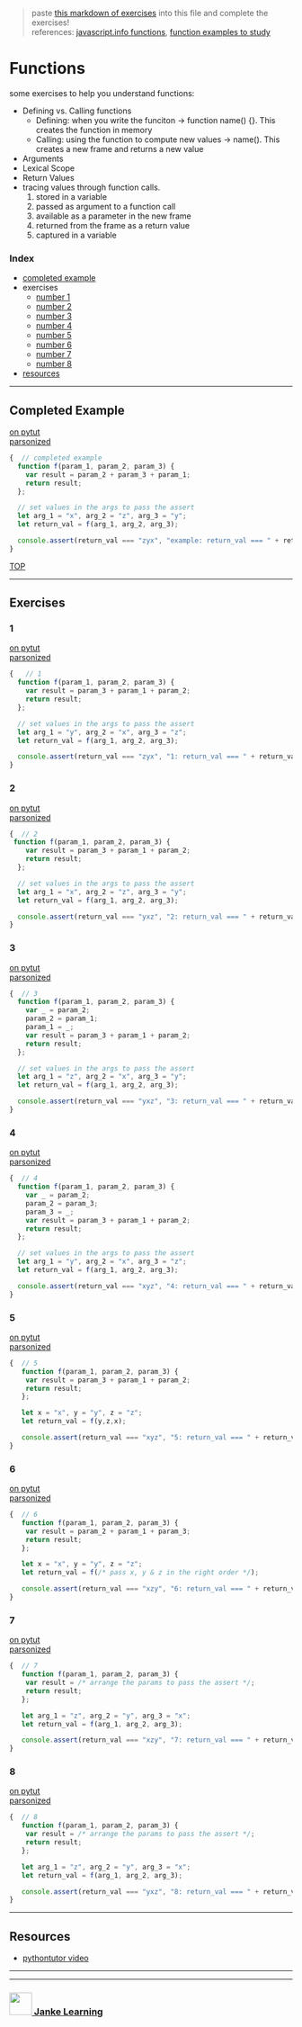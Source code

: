 > paste [this markdown of exercises](https://raw.githubusercontent.com/janke-learning/function-exercises/master/functions.md) into this file and complete the exercises!   
> references: [javascript.info functions](https://javascript.info/function-basics), [function examples to study](https://github.com/janke-learning/function-exercises/blob/master/examples-to-study.md)

# Functions

some exercises to help you understand functions:
* Defining vs. Calling functions
    * Defining: when you write the funciton -> function name() {}.  This creates the function in memory
    * Calling: using the function to compute new values -> name().  This creates a new frame and returns a new value
* Arguments
* Lexical Scope
* Return Values
* tracing values through function calls. 
    1. stored in a variable
    1. passed as argument to a function call
    1. available as a parameter in the new frame
    1. returned from the frame as a return value
    1. captured in a variable

### Index
* [completed example](#completed-example)
* exercises
    * [number 1](#1)
    * [number 2](#2)
    * [number 3](#3)
    * [number 4](#4)
    * [number 5](#5)
    * [number 6](#6)
    * [number 7](#7)
    * [number 8](#8)
* [resources](#resources)

---

## Completed Example

[on pytut](http://www.pythontutor.com/javascript.html#code=function%20f%28param_1,%20param_2,%20param_3%29%20%7B%0A%20%20var%20result%20%3D%20param_2%20%2B%20param_3%20%2B%20param_1%3B%0A%20%20return%20result%3B%0A%7D%3B%0A%0A//%20set%20values%20in%20the%20args%20to%20pass%20the%20assert%0Alet%20arg_1%20%3D%20%22x%22,%20arg_2%20%3D%20%22z%22,%20arg_3%20%3D%20%22y%22%3B%0Alet%20return_val%20%3D%20f%28arg_1,%20arg_2,%20arg_3%29%3B%0A%0Aconsole.assert%28return_val%20%3D%3D%3D%20%22zyx%22,%20%22return_val%20%3D%3D%3D%20%22%20%2B%20return_val%29%3B&curInstr=0&mode=display&origin=opt-frontend.js&py=js&rawInputLstJSON=%5B%5D)  
[parsonized](http://janke-learning.github.io/parsonizer/?snippet=function%20f%28param_1,%20param_2,%20param_3%29%20%7B%0A%20%20var%20result%20%3D%20param_2%20%2B%20param_3%20%2B%20param_1%3B%0A%20%20return%20result%3B%0A%7D%3B%0A%0A//%20set%20values%20in%20the%20args%20to%20pass%20the%20assert%0Alet%20arg_1%20%3D%20%22x%22,%20arg_2%20%3D%20%22z%22,%20arg_3%20%3D%20%22y%22%3B%0Alet%20return_val%20%3D%20f%28arg_1,%20arg_2,%20arg_3%29%3B%0A%0Aconsole.assert%28return_val%20%3D%3D%3D%20%22zyx%22,%20%22return_val%20%3D%3D%3D%20%22%20%2B%20return_val%29%3B)
```js
{  // completed example
  function f(param_1, param_2, param_3) {
    var result = param_2 + param_3 + param_1;
    return result;
  };

  // set values in the args to pass the assert
  let arg_1 = "x", arg_2 = "z", arg_3 = "y";
  let return_val = f(arg_1, arg_2, arg_3);

  console.assert(return_val === "zyx", "example: return_val === " + return_val);
}
```

[TOP](#functions)

---

## Exercises

### 1

[on pytut](http://www.pythontutor.com/live.html#code=function%20f%28param_1,%20param_2,%20param_3%29%20%7B%0A%20%20var%20result%20%3D%20param_3%20%2B%20param_1%20%2B%20param_2%3B%0A%20%20return%20result%3B%0A%7D%3B%0A%0A//%20set%20values%20in%20the%20args%20to%20pass%20the%20assert%0Alet%20arg_1%20%3D%20%22%22,%20arg_2%20%3D%20%22%22,%20arg_3%20%3D%20%22%22%3B%0Alet%20return_val%20%3D%20f%28arg_1,%20arg_2,%20arg_3%29%3B%0A%0Aconsole.assert%28return_val%20%3D%3D%3D%20%22zyx%22,%20%221%3A%20return_val%20%3D%3D%3D%20%22%20%2B%20return_val%29%3B&cumulative=false&curInstr=6&heapPrimitives=nevernest&mode=display&origin=opt-live.js&py=js&rawInputLstJSON=%5B%5D&textReferences=false)  
[parsonized](http://janke-learning.github.io/parsonizer/?snippet=function%20f%28param_1,%20param_2,%20param_3%29%20%7B%0A%20%20var%20result%20%3D%20param_3%20%2B%20param_1%20%2B%20param_2%3B%0A%20%20return%20result%3B%0A%7D%3B%0A%0A//%20set%20values%20in%20the%20args%20to%20pass%20the%20assert%0Alet%20arg_1%20%3D%20%22%22,%20arg_2%20%3D%20%22%22,%20arg_3%20%3D%20%22%22%3B%0Alet%20return_val%20%3D%20f%28arg_1,%20arg_2,%20arg_3%29%3B%0A%0Aconsole.assert%28return_val%20%3D%3D%3D%20%22zyx%22,%20%22return_val%20%3D%3D%3D%20%22%20%2B%20return_val%29%3B)
```js
{   // 1
  function f(param_1, param_2, param_3) {
    var result = param_3 + param_1 + param_2;
    return result;
  };

  // set values in the args to pass the assert
  let arg_1 = "y", arg_2 = "x", arg_3 = "z";
  let return_val = f(arg_1, arg_2, arg_3);

  console.assert(return_val === "zyx", "1: return_val === " + return_val);
}
```

### 2

[on pytut](http://www.pythontutor.com/live.html#code=function%20f%28param_1,%20param_2,%20param_3%29%20%7B%0A%20%20var%20result%20%3D%20param_3%20%2B%20param_1%20%2B%20param_2%3B%0A%20%20return%20result%3B%0A%7D%3B%0A%0A//%20set%20values%20in%20the%20args%20to%20pass%20the%20assert%0Alet%20arg_1%20%3D%20%22%22,%20arg_2%20%3D%20%22%22,%20arg_3%20%3D%20%22%22%3B%0Alet%20return_val%20%3D%20f%28arg_1,%20arg_2,%20arg_3%29%3B%0A%0Aconsole.assert%28return_val%20%3D%3D%3D%20%22yxz%22,%20%22return_val%20%3D%3D%3D%20%22%20%2B%20return_val%29%3B&cumulative=false&curInstr=6&heapPrimitives=nevernest&mode=display&origin=opt-live.js&py=js&rawInputLstJSON=%5B%5D&textReferences=false)    
[parsonized](http://janke-learning.github.io/parsonizer/?snippet=function%20f%28param_1%2C%20param_2%2C%20param_3%29%20%7B%0A%20%20var%20result%20%3D%20param_3%20%2B%20param_1%20%2B%20param_2%3B%0A%20%20return%20result%3B%0A%7D%3B%0A%0A%2F%2F%20set%20values%20in%20the%20args%20to%20pass%20the%20assert%0Alet%20arg_1%20%3D%20%22%22%2C%20arg_2%20%3D%20%22%22%2C%20arg_3%20%3D%20%22%22%3B%0Alet%20return_val%20%3D%20f%28arg_1%2C%20arg_2%2C%20arg_3%29%3B%0A%0Aconsole.assert%28return_val%20%3D%3D%3D%20%22yxz%22%2C%20%22return_val%20%3D%3D%3D%20%22%20%2B%20return_val%29%3B)
```js
{  // 2
 function f(param_1, param_2, param_3) {
    var result = param_3 + param_1 + param_2;
    return result;
  };

  // set values in the args to pass the assert
  let arg_1 = "x", arg_2 = "z", arg_3 = "y";
  let return_val = f(arg_1, arg_2, arg_3);

  console.assert(return_val === "yxz", "2: return_val === " + return_val);
}
```

### 3

[on pytut](http://www.pythontutor.com/live.html#code=function%20f%28param_1,%20param_2,%20param_3%29%20%7B%0A%20%20var%20_%20%3D%20param_2%3B%0A%20%20param_2%20%3D%20param_1%3B%0A%20%20param_1%20%3D%20_%3B%0A%20%20var%20result%20%3D%20param_3%20%2B%20param_1%20%2B%20param_2%3B%0A%20%20return%20result%3B%0A%7D%3B%0A%0A//%20set%20values%20in%20the%20args%20to%20pass%20the%20assert%0Alet%20arg_1%20%3D%20%22%22,%20arg_2%20%3D%20%22%22,%20arg_3%20%3D%20%22%22%3B%0Alet%20return_val%20%3D%20f%28arg_1,%20arg_2,%20arg_3%29%3B%0A%0Aconsole.assert%28return_val%20%3D%3D%3D%20%22yxz%22,%20%22return_val%20%3D%3D%3D%20%22%20%2B%20return_val%29%3B&cumulative=false&curInstr=9&heapPrimitives=nevernest&mode=display&origin=opt-live.js&py=js&rawInputLstJSON=%5B%5D&textReferences=false)   
[parsonized](http://janke-learning.github.io/parsonizer/?snippet=function%20f%28param_1%2C%20param_2%2C%20param_3%29%20%7B%0A%20%20var%20_%20%3D%20param_2%3B%0A%20%20param_2%20%3D%20param_1%3B%0A%20%20param_1%20%3D%20_%3B%0A%20%20var%20result%20%3D%20param_3%20%2B%20param_1%20%2B%20param_2%3B%0A%20%20return%20result%3B%0A%7D%3B%0A%0A%2F%2F%20set%20values%20in%20the%20args%20to%20pass%20the%20assert%0Alet%20arg_1%20%3D%20%22%22%2C%20arg_2%20%3D%20%22%22%2C%20arg_3%20%3D%20%22%22%3B%0Alet%20return_val%20%3D%20f%28arg_1%2C%20arg_2%2C%20arg_3%29%3B%0A%0Aconsole.assert%28return_val%20%3D%3D%3D%20%22yxz%22%2C%20%22return_val%20%3D%3D%3D%20%22%20%2B%20return_val%29%3B)
```js
{  // 3
  function f(param_1, param_2, param_3) {
    var _ = param_2;
    param_2 = param_1;
    param_1 = _;
    var result = param_3 + param_1 + param_2;
    return result;
  };

  // set values in the args to pass the assert
  let arg_1 = "z", arg_2 = "x", arg_3 = "y";
  let return_val = f(arg_1, arg_2, arg_3);

  console.assert(return_val === "yxz", "3: return_val === " + return_val);
}
```

### 4

[on pytut](http://www.pythontutor.com/live.html#code=function%20f%28param_1,%20param_2,%20param_3%29%20%7B%0A%20%20var%20_%20%3D%20param_2%3B%0A%20%20param_2%20%3D%20param_3%3B%0A%20%20param_3%20%3D%20_%3B%0A%20%20var%20result%20%3D%20param_3%20%2B%20param_1%20%2B%20param_2%3B%0A%20%20return%20result%3B%0A%7D%3B%0A%0A//%20set%20values%20in%20the%20args%20to%20pass%20the%20assert%0Alet%20arg_1%20%3D%20%22%22,%20arg_2%20%3D%20%22%22,%20arg_3%20%3D%20%22%22%3B%0Alet%20return_val%20%3D%20f%28arg_1,%20arg_2,%20arg_3%29%3B%0A%0Aconsole.assert%28return_val%20%3D%3D%3D%20%22xyz%22,%20%22return_val%20%3D%3D%3D%20%22%20%2B%20return_val%29%3B&cumulative=false&curInstr=9&heapPrimitives=nevernest&mode=display&origin=opt-live.js&py=js&rawInputLstJSON=%5B%5D&textReferences=false)  
[parsonized](http://janke-learning.github.io/parsonizer/?snippet=function%20f%28param_1%2C%20param_2%2C%20param_3%29%20%7B%0A%20%20var%20_%20%3D%20param_2%3B%0A%20%20param_2%20%3D%20param_3%3B%0A%20%20param_3%20%3D%20_%3B%0A%20%20var%20result%20%3D%20param_3%20%2B%20param_1%20%2B%20param_2%3B%0A%20%20return%20result%3B%0A%7D%3B%0A%0A%2F%2F%20set%20values%20in%20the%20args%20to%20pass%20the%20assert%0Alet%20arg_1%20%3D%20%22%22%2C%20arg_2%20%3D%20%22%22%2C%20arg_3%20%3D%20%22%22%3B%0Alet%20return_val%20%3D%20f%28arg_1%2C%20arg_2%2C%20arg_3%29%3B%0A%0Aconsole.assert%28return_val%20%3D%3D%3D%20%22xyz%22%2C%20%22return_val%20%3D%3D%3D%20%22%20%2B%20return_val%29%3B)
```js
{  // 4
  function f(param_1, param_2, param_3) {
    var _ = param_2;
    param_2 = param_3;
    param_3 = _;
    var result = param_3 + param_1 + param_2;
    return result;
  };

  // set values in the args to pass the assert
  let arg_1 = "y", arg_2 = "x", arg_3 = "z";
  let return_val = f(arg_1, arg_2, arg_3);

  console.assert(return_val === "xyz", "4: return_val === " + return_val);
}
```

### 5

[on pytut](http://www.pythontutor.com/live.html#code=function%20f%28param_1,%20param_2,%20param_3%29%20%7B%0A%20var%20result%20%3D%20param_3%20%2B%20param_1%20%2B%20param_2%3B%0A%20return%20result%3B%0A%7D%3B%0A%0Alet%20x%20%3D%20%22x%22,%20y%20%3D%20%22y%22,%20z%20%3D%20%22z%22%3B%0Alet%20return_val%20%3D%20f%28/*%20pass%20x,%20y%20%26%20z%20in%20the%20right%20order%20*/%29%3B%0A%0Aconsole.assert%28return_val%20%3D%3D%3D%20%22xyz%22,%20%225%3A%20return_val%20%3D%3D%3D%20%22%20%2B%20return_val%29%3B&cumulative=false&curInstr=6&heapPrimitives=nevernest&mode=display&origin=opt-live.js&py=js&rawInputLstJSON=%5B%5D&textReferences=false)   
[parsonized](http://janke-learning.github.io/parsonizer/?snippet=function%20f%28param_1%2C%20param_2%2C%20param_3%29%20%7B%0A%20var%20result%20%3D%20param_3%20%2B%20param_1%20%2B%20param_2%3B%0A%20return%20result%3B%0A%7D%3B%0A%0Alet%20x%20%3D%20%22x%22%2C%20y%20%3D%20%22y%22%2C%20z%20%3D%20%22z%22%3B%0Alet%20return_val%20%3D%20f%28%2F*%20pass%20x%2C%20y%20%26%20z%20in%20the%20right%20order%20*%2F%29%3B%0A%0Aconsole.assert%28return_val%20%3D%3D%3D%20%22xyz%22%2C%20%225%3A%20return_val%20%3D%3D%3D%20%22%20%2B%20return_val%29%3B)  
```js
{  // 5
   function f(param_1, param_2, param_3) {
    var result = param_3 + param_1 + param_2;
    return result;
   };

   let x = "x", y = "y", z = "z";
   let return_val = f(y,z,x);

   console.assert(return_val === "xyz", "5: return_val === " + return_val);
}
```

### 6

[on pytut](http://www.pythontutor.com/live.html#code=function%20f%28param_1,%20param_2,%20param_3%29%20%7B%0A%20var%20result%20%3D%20param_2%20%2B%20param_1%20%2B%20param_3%3B%0A%20return%20result%3B%0A%7D%3B%0A%0Alet%20x%20%3D%20%22x%22,%20y%20%3D%20%22y%22,%20z%20%3D%20%22z%22%3B%0Alet%20return_val%20%3D%20f%28/*%20pass%20x,%20y%20%26%20z%20in%20the%20right%20order%20*/%29%3B%0A%0Aconsole.assert%28return_val%20%3D%3D%3D%20%22xzy%22,%20%226%3A%20return_val%20%3D%3D%3D%20%22%20%2B%20return_val%29%3B&cumulative=false&curInstr=6&heapPrimitives=nevernest&mode=display&origin=opt-live.js&py=js&rawInputLstJSON=%5B%5D&textReferences=false)  
[parsonized](http://janke-learning.github.io/parsonizer/?snippet=function%20f%28param_1%2C%20param_2%2C%20param_3%29%20%7B%0A%20var%20result%20%3D%20param_2%20%2B%20param_1%20%2B%20param_3%3B%0A%20return%20result%3B%0A%7D%3B%0A%0Alet%20x%20%3D%20%22x%22%2C%20y%20%3D%20%22y%22%2C%20z%20%3D%20%22z%22%3B%0Alet%20return_val%20%3D%20f%28%2F*%20pass%20x%2C%20y%20%26%20z%20in%20the%20right%20order%20*%2F%29%3B%0A%0Aconsole.assert%28return_val%20%3D%3D%3D%20%22xzy%22%2C%20%226%3A%20return_val%20%3D%3D%3D%20%22%20%2B%20return_val%29%3B) 
```js
{  // 6
   function f(param_1, param_2, param_3) {
    var result = param_2 + param_1 + param_3;
    return result;
   };

   let x = "x", y = "y", z = "z";
   let return_val = f(/* pass x, y & z in the right order */);

   console.assert(return_val === "xzy", "6: return_val === " + return_val);
}
```

### 7

[on pytut](http://www.pythontutor.com/live.html#code=function%20f%28param_1,%20param_2,%20param_3%29%20%7B%0A%20var%20result%20%3D%20/*%20arrange%20the%20params%20to%20pass%20the%20assert%20*/%3B%0A%20return%20result%3B%0A%7D%3B%0A%0Alet%20arg_1%20%3D%20%22z%22,%20arg_2%20%3D%20%22y%22,%20arg_3%20%3D%20%22x%22%3B%0Alet%20return_val%20%3D%20f%28arg_1,%20arg_2,%20arg_3%29%3B%0A%0Aconsole.assert%28return_val%20%3D%3D%3D%20%22xzy%22,%20%227%3A%20return_val%20%3D%3D%3D%20%22%20%2B%20return_val%29%3B&cumulative=false&heapPrimitives=nevernest&mode=display&origin=opt-live.js&py=js&rawInputLstJSON=%5B%5D&textReferences=false)  
[parsonized](http://janke-learning.github.io/parsonizer/?snippet=function%20f%28param_1%2C%20param_2%2C%20param_3%29%20%7B%0A%20var%20result%20%3D%20%2F*%20arrange%20the%20params%20to%20pass%20the%20assert%20*%2F%3B%0A%20return%20result%3B%0A%7D%3B%0A%0Alet%20arg_1%20%3D%20%22z%22%2C%20arg_2%20%3D%20%22y%22%2C%20arg_3%20%3D%20%22x%22%3B%0Alet%20return_val%20%3D%20f%28arg_1%2C%20arg_2%2C%20arg_3%29%3B%0A%0Aconsole.assert%28return_val%20%3D%3D%3D%20%22xzy%22%2C%20%227%3A%20return_val%20%3D%3D%3D%20%22%20%2B%20return_val%29%3B)  
```js
{  // 7
   function f(param_1, param_2, param_3) {
    var result = /* arrange the params to pass the assert */;
    return result;
   };

   let arg_1 = "z", arg_2 = "y", arg_3 = "x";
   let return_val = f(arg_1, arg_2, arg_3);

   console.assert(return_val === "xzy", "7: return_val === " + return_val);
}
```

### 8

[on pytut](http://www.pythontutor.com/live.html#code=function%20f%28param_1,%20param_2,%20param_3%29%20%7B%0A%20var%20result%20%3D%20/*%20arrange%20the%20params%20to%20pass%20the%20assert%20*/%3B%0A%20return%20result%3B%0A%7D%3B%0A%0Alet%20arg_1%20%3D%20%22z%22,%20arg_2%20%3D%20%22y%22,%20arg_3%20%3D%20%22x%22%3B%0Alet%20return_val%20%3D%20f%28arg_1,%20arg_2,%20arg_3%29%3B%0A%0Aconsole.assert%28return_val%20%3D%3D%3D%20%22yxz%22,%20%228%3A%20return_val%20%3D%3D%3D%20%22%20%2B%20return_val%29%3B&cumulative=false&heapPrimitives=nevernest&mode=display&origin=opt-live.js&py=js&rawInputLstJSON=%5B%5D&textReferences=false)  
[parsonized](http://janke-learning.github.io/parsonizer/?snippet=function%20f%28param_1%2C%20param_2%2C%20param_3%29%20%7B%0A%20var%20result%20%3D%20%2F*%20arrange%20the%20params%20to%20pass%20the%20assert%20*%2F%3B%0A%20return%20result%3B%0A%7D%3B%0A%0Alet%20arg_1%20%3D%20%22z%22%2C%20arg_2%20%3D%20%22y%22%2C%20arg_3%20%3D%20%22x%22%3B%0Alet%20return_val%20%3D%20f%28arg_1%2C%20arg_2%2C%20arg_3%29%3B%0A%0Aconsole.assert%28return_val%20%3D%3D%3D%20%22yxz%22%2C%20%228%3A%20return_val%20%3D%3D%3D%20%22%20%2B%20return_val%29%3B)  
```js
{  // 8
   function f(param_1, param_2, param_3) {
    var result = /* arrange the params to pass the assert */;
    return result;
   };

   let arg_1 = "z", arg_2 = "y", arg_3 = "x";
   let return_val = f(arg_1, arg_2, arg_3);

   console.assert(return_val === "yxz", "8: return_val === " + return_val);
}
```

---

## Resources

* [pythontutor video](https://www.youtube.com/watch?v=bJUmxDsaduY&list=PLzV58Zm8FuBJFfQN5il3ujx6FDAY8Ds3u&index=6)

___
___
### <a href="http://janke-learning.org" target="_blank"><img src="https://user-images.githubusercontent.com/18554853/50098409-22575780-021c-11e9-99e1-962787adaded.png" width="40" height="40"></img> Janke Learning</a>

